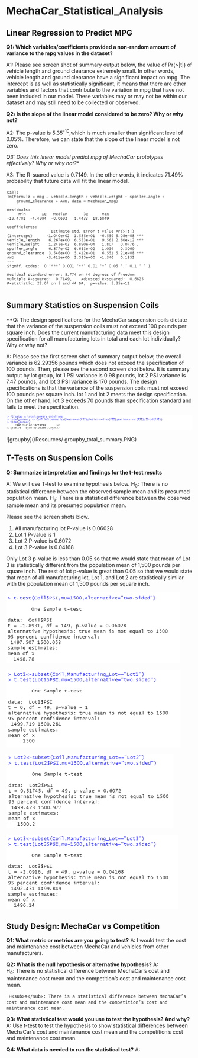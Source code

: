 # MechaCar_Statistical_Analysis

## Linear Regression to Predict MPG

**Q1: Which variables/coefficients provided a non-random amount of variance to the mpg values in the dataset?**
   
A1:   Please see screen shot of summary output below, the value of Pr(>|t|) of vehicle length and ground clearance extremely small. In other words, vehicle length and ground clearance have a significant impact on mpg. The intercept is as well as statistically significant, it means that there are other variables and factors that contribute to the variation in mpg that have not been included in our model. These variables may or may not be within our dataset and may still need to be collected or observed.

**Q2: Is the slope of the linear model considered to be zero? Why or why not?**

A2:   The p-value is 5.35<sup>-10</sup>,which is much smaller than significant level of 0.05%. Therefore, we can state that the slope of the linear model is not zero.

*Q3: Does this linear model predict mpg of MechaCar prototypes effectively? Why or why not?**

A3:   The R-suared value is 0.7149. In the other words, it indicates 71.49% probability that future data will fit the linear model.


![mpg_summary](/Resources/mpg_summary.PNG)


## Summary Statistics on Suspension Coils

**Q: The design specifications for the MechaCar suspension coils dictate that the variance of the suspension coils must not exceed 100 pounds per square inch. Does the current manufacturing data meet this design specification for all manufacturing lots in total and each lot individually? Why or why not?

A:   Please see the first screen shot of summary output below, the overall variance is 62.29356 pounds which does not exceed the specification of 100 pounds. Then, please see the second screen shot below. It is summary output by lot group, lot 1 PSI variance is 0.98 pounds, lot 2 PSI variance is 7.47 pounds, and lot 3 PSI variance is 170 pounds. The design specifications is  that the variance of the suspension coils must not exceed 100 pounds per square inch.  lot 1 and lot 2 meets the design specification. On the other hand, lot 3 exceeds 70 pounds than specification standard and fails to meet the specification. 


![overall](/Resources/overall_total_summary.PNG)


![groupby](/Resources/ groupby_total_summary.PNG)



## T-Tests on Suspension Coils

**Q: Summarize interpretation and findings for the t-test results**

A:   We will use T-test to examine hypothesis below.
 H<sub>0</sub>: There is no statistical difference between the observed sample mean and its presumed population mean.
H<sub>a</sub>: There is a statistical difference between the observed sample mean and its presumed population mean.

Please see the screen shots blow.
1. All manufacturing lot P-value is 0.06028
2. Lot 1 P-value is 1
3. Lot 2 P-value is 0.6072
4. Lot 3 P-value is 0.04168

Only Lot 3 p-value is less than 0.05 so that we would state that mean of Lot 3 is statistically different from the population mean of 1,500 pounds per square inch. The rest of lot p-value is great than 0.05 so that we would state that mean of all manufacturing lot, Lot 1, and Lot 2 are statistically similar with the population mean of 1,500 pounds per square inch.

![t_test_all](/Resources/t_test_all.PNG)

![t_test_lot1](/Resources/t_test_lot1.PNG)

![t_test_lot2](./Resources/t_test_lot2.PNG)

![t_test_lot3](/Resources/t_test_lot3.PNG)


## Study Design: MechaCar vs Competition

**Q1: What metric or metrics are you going to test?**
A:    I would test the cost and maintenance cost between MechaCar and vehicles from other manufacturers.

**Q2: What is the null hypothesis or alternative hypothesis?**
A:    
     H<sub>0</sub>: There is no statistical difference between MechaCar’s cost and maintenance cost mean and the competition’s cost and maintenance cost mean.

     H<sub>a</sub>: There is a statistical difference between MechaCar’s cost and maintenance cost mean and the competition’s cost and maintenance cost mean.


**Q3: What statistical test would you use to test the hypothesis? And why?**
A:    Use t-test to test the hypothesis to show statistical differences between MechaCar’s cost and maintenance cost mean and the competition’s cost and maintenance cost mean.


**Q4: What data is needed to run the statistical test?**
A:    

